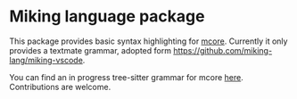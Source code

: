 # Miking language package

This package provides basic syntax highlighting for
[mcore](https://github.com/miking-lang/miking). Currently it only provides a
textmate grammar, adopted form https://github.com/miking-lang/miking-vscode.

You can find an in progress tree-sitter grammar for mcore
[here](https://github.com/br4sco/tree-sitter-mcore). Contributions are welcome.
